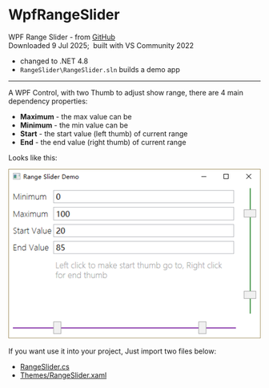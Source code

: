 # WpfRangeSlider
WPF Range Slider - from [GitHub](https://github.com/funwaywang/WpfRangeSlider)  
Downloaded 9 Jul 2025;&nbsp; built with VS Community 2022
- changed to .NET 4.8
- `RangeSlider\RangeSlider.sln` builds a demo app

---

A WPF Control, with two Thumb to adjust show range,
there are 4 main dependency properties:

* **Maximum** - the max value can be
* **Minimum** - the min value can be
* **Start** - the start value (left thumb) of current range
* **End** - the end value (right thumb) of current range

Looks like this:

![alt text](screenshot.png)

If you want use it into your project, Just import two files below:
* [RangeSlider.cs](https://github.com/funwaywang/WpfRangeSlider/blob/master/RangeSlider/RangeSlider/RangeSlider.cs)
* [Themes/RangeSlider.xaml](https://github.com/funwaywang/WpfRangeSlider/blob/master/RangeSlider/RangeSlider/Themes/RangeSlider.xaml)
